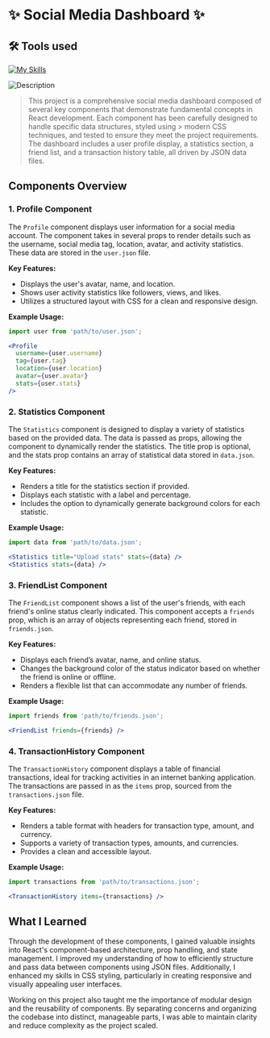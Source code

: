 # ✨ Social Media Dashboard ✨

## 🛠 Tools used

[![My Skills](https://skillicons.dev/icons?i=html,css,js,react,npm,webpack,vscode)](https://skillicons.dev)

![Description](https://img.shields.io/badge/Description-purple?style=for-the-badge)
> This project is a comprehensive social media dashboard composed of several key components that demonstrate fundamental concepts in React development. Each component has been carefully designed to handle specific data structures, styled using > modern CSS techniques, and tested to ensure they meet the project requirements. The dashboard includes a user profile display, a statistics section, a friend list, and a transaction history table, all driven by JSON data files.
>

## Components Overview

### 1. Profile Component

The `Profile` component displays user information for a social media account. The component takes in several props to render details such as the username, social media tag, location, avatar, and activity statistics. These data are stored in the `user.json` file.

**Key Features:**
- Displays the user's avatar, name, and location.
- Shows user activity statistics like followers, views, and likes.
- Utilizes a structured layout with CSS for a clean and responsive design.

**Example Usage:**
```jsx
import user from 'path/to/user.json';

<Profile
  username={user.username}
  tag={user.tag}
  location={user.location}
  avatar={user.avatar}
  stats={user.stats}
/>
```

### 2. Statistics Component

The `Statistics` component is designed to display a variety of statistics based on the provided data. The data is passed as props, allowing the component to dynamically render the statistics. The title prop is optional, and the stats prop contains an array of statistical data stored in `data.json`.

**Key Features:**
- Renders a title for the statistics section if provided.
- Displays each statistic with a label and percentage.
- Includes the option to dynamically generate background colors for each statistic.

**Example Usage:**
```jsx
import data from 'path/to/data.json';

<Statistics title="Upload stats" stats={data} />
<Statistics stats={data} />
```

### 3. FriendList Component

The `FriendList` component shows a list of the user's friends, with each friend's online status clearly indicated. This component accepts a `friends` prop, which is an array of objects representing each friend, stored in `friends.json`.

**Key Features:**
- Displays each friend’s avatar, name, and online status.
- Changes the background color of the status indicator based on whether the friend is online or offline.
- Renders a flexible list that can accommodate any number of friends.

**Example Usage:**
```jsx
import friends from 'path/to/friends.json';

<FriendList friends={friends} />
```

### 4. TransactionHistory Component

The `TransactionHistory` component displays a table of financial transactions, ideal for tracking activities in an internet banking application. The transactions are passed in as the `items` prop, sourced from the `transactions.json` file.

**Key Features:**
- Renders a table format with headers for transaction type, amount, and currency.
- Supports a variety of transaction types, amounts, and currencies.
- Provides a clean and accessible layout.

**Example Usage:**
```jsx
import transactions from 'path/to/transactions.json';

<TransactionHistory items={transactions} />
```

## What I Learned

Through the development of these components, I gained valuable insights into React's component-based architecture, prop handling, and state management. I improved my understanding of how to efficiently structure and pass data between components using JSON files. Additionally, I enhanced my skills in CSS styling, particularly in creating responsive and visually appealing user interfaces.

Working on this project also taught me the importance of modular design and the reusability of components. By separating concerns and organizing the codebase into distinct, manageable parts, I was able to maintain clarity and reduce complexity as the project scaled.
